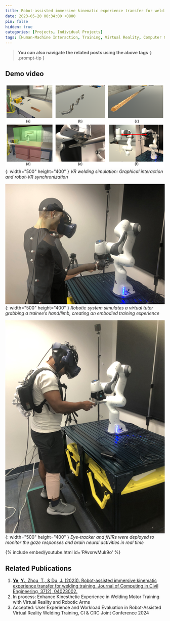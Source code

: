```yaml
---
title: Robot-assisted immersive kinematic experience transfer for welding training
date: 2023-05-20 00:34:00 +0800
pin: false
hidden: true
categories: [Projects, Individual Projects]
tags: [Human-Machine Interaction, Training, Virtual Reality, Computer Graphics, Human Psychology and Physiology]
---
```


> **You can also navigate the related posts using the above tags**
{: .prompt-tip }


## Demo video

![img-description](/images/Project/WeldingRobot.png){: width="500" height="400" }
_VR welding simulation: Graphical interaction and robot-VR synchronization_

![img-description](/images/Project/WeldingHuman.png){: width="500" height="400" }
_Robotic system simulates a virtual tutor grabbing a trainee’s hand/limb, creating an embodied training experience_

![img-description](/images/Project/fnirs.jpg){: width="500" height="400" }
_Eye-tracker and fNIRs were deployed to monitor the gaze responses and brain neural activities in real time_

{% include embed/youtube.html id='PAvxrwMuk9o' %}




## Related Publications
1. [**Ye, Y.**, Zhou, T., & Du, J. (2023). Robot-assisted immersive kinematic experience transfer for welding training. Journal of Computing in Civil Engineering, 37(2), 04023002.](https://ascelibrary.org/doi/full/10.1061/JCCEE5.CPENG-5138)
2. In process: Enhance Kinesthetic Experience in Welding Motor Training with Virtual Reality and Robotic Arms
3. Accepted: User Experience and Workload Evaluation in Robot-Assisted Virtual Reality Welding Training, CI & CRC Joint Conference 2024
